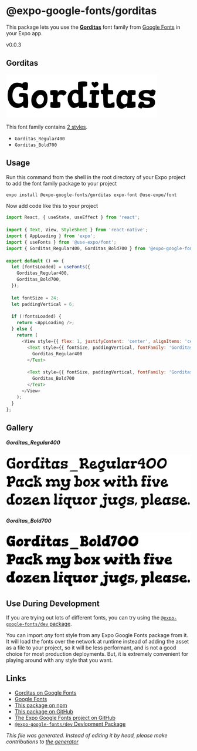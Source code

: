 # @expo-google-fonts/gorditas

This package lets you use the [**Gorditas**](https://fonts.google.com/specimen/Gorditas) font family from [Google Fonts](https://fonts.google.com/) in your Expo app.

v0.0.3

## Gorditas

![Gorditas](./font-family.png)

This font family contains [2 styles](#gallery).

- `Gorditas_Regular400`
- `Gorditas_Bold700`

## Usage

Run this command from the shell in the root directory of your Expo project to add the font family package to your project
```sh
expo install @expo-google-fonts/gorditas expo-font @use-expo/font
```

Now add code like this to your project
```js
import React, { useState, useEffect } from 'react';

import { Text, View, StyleSheet } from 'react-native';
import { AppLoading } from 'expo';
import { useFonts } from '@use-expo/font';
import { Gorditas_Regular400, Gorditas_Bold700 } from '@expo-google-fonts/gorditas';

export default () => {
  let [fontsLoaded] = useFonts({
    Gorditas_Regular400,
    Gorditas_Bold700,
  });

  let fontSize = 24;
  let paddingVertical = 6;

  if (!fontsLoaded) {
    return <AppLoading />;
  } else {
    return (
      <View style={{ flex: 1, justifyContent: 'center', alignItems: 'center' }}>
        <Text style={{ fontSize, paddingVertical, fontFamily: 'Gorditas_Regular400' }}>
          Gorditas_Regular400
        </Text>

        <Text style={{ fontSize, paddingVertical, fontFamily: 'Gorditas_Bold700' }}>
          Gorditas_Bold700
        </Text>
      </View>
    );
  }
};

```

## Gallery

##### Gorditas_Regular400
![Gorditas_Regular400](./987a5551dac8207ac89158c984bb117eac9569a4def85c67405a6f7ee656ca7b.ttf.png)

##### Gorditas_Bold700
![Gorditas_Bold700](./1a73ab190434815fb46d5c9f8095a8d40543c248bd203391f3e120aebb2c223e.ttf.png)


## Use During Development

If you are trying out lots of different fonts, you can try using the [`@expo-google-fonts/dev` package](https://www.npmjs.com/package/@expo-google-fonts/dev).

You can import *any* font style from any Expo Google Fonts package from it. It will load the fonts
over the network at runtime instead of adding the asset as a file to your project, so it will be 
less performant, and is not a good choice for most production deployments. But, it is extremely convenient
for playing around with any style that you want.

## Links

- [Gorditas on Google Fonts](https://fonts.google.com/specimen/Gorditas)
- [Google Fonts](https://fonts.google.com/)
- [This package on npm](https://www.npmjs.com/package/@expo-google-fonts/gorditas)
- [This package on GitHub](https://github.com/expo/google-fonts/tree/master/font-packages/gorditas)
- [The Expo Google Fonts project on GitHub](https://github.com/expo/google-fonts)
- [`@expo-google-fonts/dev` Devlopment Package](https://github.com/expo/google-fonts/tree/master/font-packages/dev)


*This file was generated. Instead of editing it by head, please make contributions to [the generator](https://github.com/expo/google-fonts/tree/master/packages/generator)*
